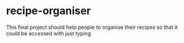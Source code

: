 # recipe-organiser
This final project should help people to organise their recipes so that it could be accessed with just typing
